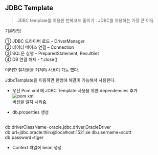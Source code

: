 ## JDBC Template

> JDBC template를 이용한 반복코드 줄이기 : JDBC를 이용하는 가장 큰 이유   

기존방법   
    
① JDBC 드라이버 로드 – DriverManager      
② 데이터 베이스 연결 – Connection        
③ SQL문 실행 – PreparedStatement, ResultSet   
④ DB 연결 해제 - *.close()   
   
이러한 절차들을 거쳐야 사용이 가능 했다.   
     
JdbcTemplate을 이용하면 한방에 해결이 가능해서 사용한다.   
   
- 우선 Pom.xml 에 JDBC Template 사용을 위한 dependencies 추가
![pom xml](https://user-images.githubusercontent.com/118541186/230811968-9b9ab9b9-1016-480f-b407-ccc15d7429f2.png)   
버전을 일치 시켜줌.   
   
- db.properties 생성   
<br>
db.driverClassName=oracle.jdbc.driver.OracleDriver   
db.url=jdbc:oracle:thin:@localhost:1521:xe   
db.username=scott   
db.password=tiger   

- Context 파일에 bean 생성

